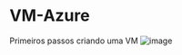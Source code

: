 # VM-Azure
Primeiros passos criando uma VM
![image](https://github.com/user-attachments/assets/aa927b82-9853-41f8-9854-a8485a1bf955)
